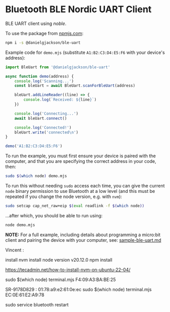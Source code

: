 # Bluetooth BLE Nordic UART Client

BLE UART client using *noble*.

To use the package from [npmjs.com](https://npmjs.com/package/@danielgjackson/ble-uart):

```bash
npm i -s @danielgjackson/ble-uart
```

Example code for `demo.mjs` (substitute `A1:B2:C3:D4:E5:F6` with your device's address):

```javascript
import BleUart from '@danielgjackson/ble-uart'

async function demo(address) {
    console.log('Scanning...')
    const bleUart = await BleUart.scanForBleUart(address)

    bleUart.addLineReader((line) => {
        console.log(`Received: ${line}`)
    })

    console.log('Connecting...')
    await bleUart.connect()

    console.log('Connected!')
    bleUart.write('connected\n')
}

demo('A1:B2:C3:D4:E5:F6')
```

To run the example, you must first ensure your device is paired with the computer, and that you are specifying the correct address in your code, then:

```bash
sudo $(which node) demo.mjs
```

To run this without needing `sudo` access each time, you can give the current `node` binary permission to use Bluetooth at a low level (and this must be repeated if you change the node version, e.g. with `nvm`):

```bash
sudo setcap cap_net_raw+eip $(eval readlink -f $(which node))
```

...after which, you should be able to run using:

```bash
node demo.mjs
```

**NOTE:** For a full example, including details about programming a micro:bit client and pairing the device with your computer, see: [sample-ble-uart.md](sample-ble-uart.md)







Vincent :

install nvm 
install node version v20.12.0
npm install


https://tecadmin.net/how-to-install-nvm-on-ubuntu-22-04/


sudo $(which node) terminal.mjs F4:09:A3:BA:BE:25


SR-9178D829 : 01:78:a9:e2:61:0e:ec
sudo $(which node) terminal.mjs EC:0E:61:E2:A9:78



sudo service bluetooth restart



